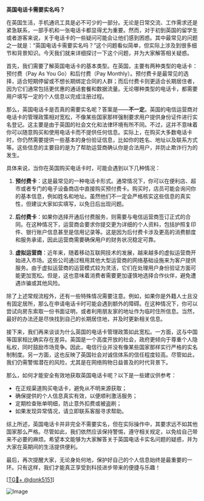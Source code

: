 **英国电话卡需要实名吗？**

在英国生活，手机通讯工具是必不可少的一部分。无论是日常交流、工作需求还是紧急联系，一部手机和一张电话卡都显得尤为重要。然而，对于初到英国的留学生或者游客来说，关于电话卡的一些疑问可能会让他们感到困惑。其中最常见的问题之一就是：“英国电话卡需要实名吗？”这个问题看似简单，但实际上涉及到很多细节和背景知识。今天我们就来详细探讨一下这个问题，并为大家解答相关疑惑。

首先，我们需要了解英国电话卡的基本类型。在英国，主要有两种类型的电话卡：预付费（Pay As You Go）和后付费（Pay Monthly）。预付费卡是最常见的选择，适合短期停留或不想长期绑定合同的人群；而后付费卡则更适合长期居住者，因为它们通常包括更优惠的通话套餐和数据流量。无论哪种类型的电话卡，都需要用户填写一定的个人信息以完成注册过程。

那么，英国电话卡是否真的需要实名呢？答案是——**不一定**。英国的电信运营商对电话卡的管理政策相对宽松，不像某些国家那样强制要求用户提供身份证件进行实名登记。这主要是由于英国的社会文化和法律环境有所不同。不过，这并不意味着你可以随意购买和使用电话卡而不提供任何信息。实际上，在购买大多数电话卡时，你仍然需要提供一些基本的身份验证信息，比如你的姓名、地址以及联系方式等。这些信息的主要目的是为了帮助运营商确认你是合法用户，并防止欺诈行为的发生。

具体来说，当你在英国购买电话卡时，可能会遇到以下几种情况：

1. **预付费卡**：这是最常见的一种电话卡形式。通常情况下，你可以在便利店、超市或者专门的电子设备商店中直接购买预付费卡。购买时，店员可能会询问你的基本信息，例如姓名和地址。虽然他们不一定会严格核实这些信息的真实性，但建议大家如实填写，以免日后出现问题。

2. **后付费卡**：如果你选择开通后付费服务，则需要与电信运营商签订正式的合同。在这种情况下，运营商会要求你提交更为详细的个人资料，包括护照复印件、银行账户信息甚至是信用记录等。这是因为后付费卡涉及更高的消费额度和服务承诺，因此运营商需要确保用户的财务状况稳定可靠。

3. **虚拟运营商**：近年来，随着移动互联网技术的发展，越来越多的虚拟运营商开始进入市场。这些公司通过租用其他大型运营商的网络基础设施来为客户提供服务。由于虚拟运营商的运营模式较为灵活，它们在处理用户身份验证方面可能更加宽松。但是，这也意味着消费者需要更加谨慎地选择合作伙伴，避免遭遇诈骗或其他风险。

除了上述常规流程外，还有一些特殊情况需要注意。例如，如果你是外籍人士且没有固定居所，那么在申请电话卡时可能会遇到额外的障碍。在这种情况下，你可以尝试向房东索取一份书面证明，或者利用朋友家的地址作为临时住所信息。当然，最好的办法还是尽快找到自己的长期居住地，并及时更新相关信息。

接下来，我们再来谈谈为什么英国的电话卡管理政策如此宽松。一方面，这与中国等国家相比确实存在差异。英国是一个高度开放的社会，政府更倾向于尊重个人隐私权，同时鼓励市场竞争。因此，电信行业并没有像某些国家那样实行严格的实名制制度。另一方面，这也反映了英国社会对诚信体系的信任程度较高。尽管如此，我们仍需警惕潜在的风险，尤其是在网络购物日益普及的时代背景下。

那么，如何才能安全有效地获取英国电话卡呢？以下是一些建议供参考：

- 在正规渠道购买电话卡，避免从不明来源获取；
- 确保提供的个人信息真实有效，以便顺利激活服务；
- 定期检查账单明细，防止意外扣费或被盗刷；
- 如果发现异常情况，请立即联系客服寻求帮助。

综上所述，英国电话卡并非完全不需要实名，但在实际操作中，其要求远不如其他国家那么严格。尽管如此，我们依然应该保持警惕，遵守相关规定，以免给自己带来不必要的麻烦。希望本文能够为大家解答关于英国电话卡实名问题的疑惑，并为大家在英期间的生活提供便利。

最后，再次提醒大家，无论身处何地，保护好自己的个人信息始终是最重要的一环。只有这样，我们才能真正享受到科技进步带来的便捷与乐趣！

[[TG💪+ @donk5151](https://t.me/s/donk5151)]

![Image](https://i.postimg.cc/rwNCRYN7/Snipaste-2025-04-30-17-27-05.png)